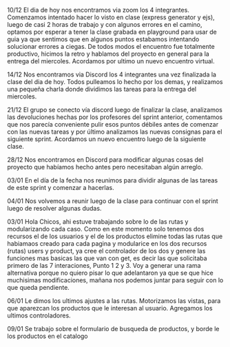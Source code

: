 10/12
El dia de hoy nos encontramos via zoom los 4 integrantes.
Comenzamos intentado hacer lo visto en clase (express generator y ejs), luego de casi 2 horas de trabajo y con algunos errores en el camino, optamos por esperar a tener la clase grabada en playground para usar de guia ya que sentimos que en algunos puntos estabamos intentando solucionar errores a ciegas. 
De todos modos el encuentro fue totalmente productivo, hicimos la retro y hablamos del proyecto en general para la entrega del miercoles. 
Acordamos por ultimo un nuevo encuentro virtual.

14/12
Nos encontramos via Discord los 4 integrantes una vez finalizada la clase del dia de hoy.
Todos pulleamos lo hecho por los demas, y realizamos una pequeña charla donde dividimos las tareas para la entrega del miercoles. 

21/12 
El grupo se conecto vía discord luego de finalizar la clase, analizamos las devoluciones hechas por los profesores del sprint anterior, comentamos que nos parecía conveniente pulir esos puntos débiles antes de comenzar con las nuevas tareas y por último analizamos las nuevas consignas para el siguiente sprint. Acordamos un nuevo encuentro luego de la siguiente clase. 

28/12 
Nos encontramos en Discord para modificar algunas cosas del proyecto que habíamos hecho antes pero necesitaban algún arreglo.

03/01 
En el día de la fecha nos reunimos para dividir algunas de las tareas de este sprint y comenzar a hacerlas. 

04/01
Nos volvemos a reunir luego de la clase para continuar con el sprint luego de resolver algunas dudas.

03/01
Hola Chicos, ahi estuve trabajando sobre lo de las rutas y modularizando cada caso. 
Como en este momento solo tenemos dos recursos el de los usuarios y el de los productos elimine todas las rutas que habiamaos creado para cada pagina y modularice en los dos recursos (rutas) users y product, ya cree el controlador de los dos y genere las funciones mas basicas las que van con get, es decir las que solicitaba primero de las 7 interaciones, Punto 1 2 y 3. 
Voy a generar una rama alternativa porque no quiero pisar lo que adelantaron ya que se que hice muchisimas modificaciones, mañana nos podemos juntar para seguir con lo que queda pendiente. 

06/01
Le dimos los ultimos ajustes a las rutas.
Motorizamos las vistas, para que aparezcan los productos que le interesan al usuario.
Agregamos los ultimos controladores.

09/01
Se trabajo sobre el formulario de busqueda de productos, y borde le los productos en el catalogo
    
